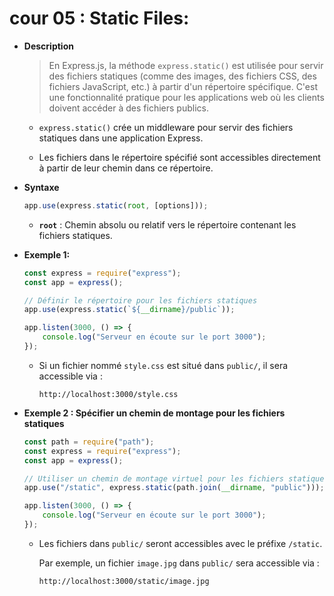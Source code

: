 # cour 05 : **Static Files:**

-   **Description**

    > En Express.js, la méthode `express.static()` est utilisée pour servir des fichiers statiques (comme des images, des fichiers CSS, des fichiers JavaScript, etc.) à partir d'un répertoire spécifique. C'est une fonctionnalité pratique pour les applications web où les clients doivent accéder à des fichiers publics.

    -   `express.static()` crée un middleware pour servir des fichiers statiques dans une application Express.

    -   Les fichiers dans le répertoire spécifié sont accessibles directement à partir de leur chemin dans ce répertoire.

-   **Syntaxe**

    ```javascript
    app.use(express.static(root, [options]));
    ```

    -   **`root`** : Chemin absolu ou relatif vers le répertoire contenant les fichiers statiques.

-   **Exemple 1:**

    ```javascript
    const express = require("express");
    const app = express();

    // Définir le répertoire pour les fichiers statiques
    app.use(express.static(`${__dirname}/public`));

    app.listen(3000, () => {
        console.log("Serveur en écoute sur le port 3000");
    });
    ```

    -   Si un fichier nommé `style.css` est situé dans `public/`, il sera accessible via :

        ```
        http://localhost:3000/style.css
        ```

-   **Exemple 2 : Spécifier un chemin de montage pour les fichiers statiques**

    ```javascript
    const path = require("path");
    const express = require("express");
    const app = express();

    // Utiliser un chemin de montage virtuel pour les fichiers statiques
    app.use("/static", express.static(path.join(__dirname, "public")));

    app.listen(3000, () => {
        console.log("Serveur en écoute sur le port 3000");
    });
    ```

    -   Les fichiers dans `public/` seront accessibles avec le préfixe `/static`.

        Par exemple, un fichier `image.jpg` dans `public/` sera accessible via :

        ```
        http://localhost:3000/static/image.jpg
        ```
